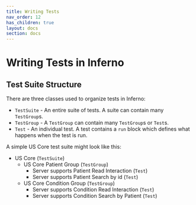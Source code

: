```yaml
---
title: Writing Tests
nav_order: 12
has_children: true
layout: docs
section: docs
---
```

# Writing Tests in Inferno
## Test Suite Structure
There are three classes used to organize tests in Inferno:
- `TestSuite` - An entire suite of tests. A suite can contain many `TestGroup`s.
- `TestGroup` - A `TestGroup` can contain many `TestGroup`s or `Test`s.
- `Test` - An individual test. A test contains a `run` block which defines what
  happens when the test is run.

A simple US Core test suite might look like this:
- US Core (`TestSuite`)
  - US Core Patient Group (`TestGroup`)
    - Server supports Patient Read Interaction (`Test`)
    - Server supports Patient Search by id (`Test`)
  - US Core Condition Group (`TestGroup`)
    - Server supports Condition Read Interaction (`Test`)
    - Server supports Condition Search by Patient (`Test`)
